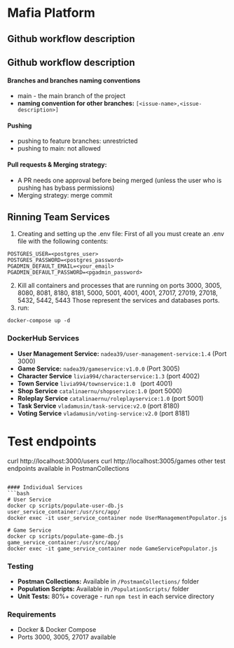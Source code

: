 # Mafia Platform
## Github workflow description

## Github workflow description

#### Branches and branches naming conventions

- main - the main branch of the project
- **naming convention for other branches:** `[<issue-name>,<issue-description>]`

#### Pushing

- pushing to feature branches: unrestricted
- pushing to main: not allowed

#### Pull requests & Merging strategy:

- A PR needs one approval before being merged (unless the user who is pushing has bybass permissions)
- Merging strategy: merge commit

## Rinning Team Services
1. Creating and setting up the .env file:
First of all you must create an .env file with the following contents:
```
POSTGRES_USER=<postgres_user>
POSTGRES_PASSWORD=<postgres_password>
PGADMIN_DEFAULT_EMAIL=<your_email>
PGADMIN_DEFAULT_PASSWORD=<pgadmin_password>
```
2. Kill all containers and processes that are running on ports 3000, 3005, 8080, 8081, 8180, 8181, 5000, 5001, 4001, 4001, 27017, 27019, 27018, 5432, 5442, 5443
Those represent the services and databases ports.
3. run:
```
docker-compose up -d
```

### DockerHub Services
- **User Management Service:** `nadea39/user-management-service:1.4` (Port 3000)
- **Game Service:** `nadea39/gameservice:v1.0.0` (Port 3005)
- **Character Service** `livia994/characterservice:1.3` (port 4002)
- **Town Service** `livia994/townservice:1.0 ` (port 4001)
- **Shop Service** `catalinaernu/shopservice:1.0` (port 5000)
- **Roleplay Service** `catalinaernu/roleplayservice:1.0` (port 5001)
- **Task Service** `vladamusin/task-service:v2.0` (port 8180)
- **Voting Service** `vladamusin/voting-service:v2.0` (port 8181)


# Test endpoints
curl http://localhost:3000/users
curl http://localhost:3005/games
other test endpoints available in PostmanCollections
```

#### Individual Services
```bash
# User Service
docker cp scripts/populate-user-db.js user_service_container:/usr/src/app/
docker exec -it user_service_container node UserManagementPopulator.js

# Game Service  
docker cp scripts/populate-game-db.js game_service_container:/usr/src/app/
docker exec -it game_service_container node GameServicePopulator.js
```

### Testing
- **Postman Collections:** Available in `/PostmanCollections/` folder
- **Population Scripts:** Available in `/PopulationScripts/` folder
- **Unit Tests:** 80%+ coverage - run `npm test` in each service directory

### Requirements
- Docker & Docker Compose
- Ports 3000, 3005, 27017 available
